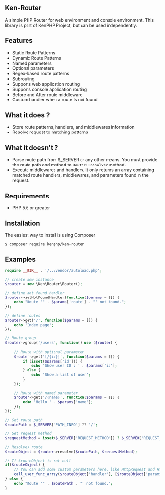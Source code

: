 ## Ken-Router
A simple PHP Router for web environment and console environment.
This library is part of KenPHP Project, but can be used independently.

## Features
- Static Route Patterns
- Dynamic Route Patterns
- Named parameters
- Optional parameters
- Regex-based route patterns
- Subrouting
- Supports web application routing
- Supports console application routing
- Before and After route middleware
- Custom handler when a route is not found

## What it does ?
- Store route patterns, handlers, and middlewares information
- Resolve request to matching patterns

## What it doesn't ?
- Parse route path from $_SERVER or any other means. You must provide the route path and method to `Router::resolver` method.
- Execute middlewares and handlers. It only returns an array containing matched route handlers, middlewares, and parameters found in the request.

## Requirements
- PHP 5.6 or greater

## Installation
The easiest way to install is using Composer
```
$ composer require kenphp/ken-router
```

## Examples
```php
require __DIR__ . '/../vendor/autoload.php';

// create new instance
$router = new \Ken\Router\Router();

// define not found handler
$router->setNotFoundHandler(function($params = []) {
    echo "Route '" . $params['route'] . "' not found.";
});

// define routes
$router->get('/', function($params = []) {
    echo 'Index page';
});

// Route group
$router->group('/users', function() use ($router) {
    
    // Route with optional parameter
    $router->get('[/{id}]', function($params = []) {
        if (isset($params['id'])) {
            echo 'Show user ID : ' . $params['id'];
        } else {
            echo 'Show a list of user';
        }
    });

    // Route with named parameter
    $router->get('/{name}', function($params = []) {
        echo 'Hello ' . $params['name'];
    });
});

// Get route path
$routePath = $_SERVER['PATH_INFO'] ?? '/';

// Get request method
$requestMethod = isset($_SERVER['REQUEST_METHOD']) ? $_SERVER['REQUEST_METHOD'] : 'GET';

// Resolves route
$routeObject = $router->resolve($routePath, $requestMethod);

// If $routeObject is not null
if($routeObject) {
    // You can add some custom parameters here, like HttpRequest and HttpResponse object
    call_user_func_array($routeObject['handler'], [$routeObject['params']]);
} else {
    echo "Route '" . $routePath . "' not found.";
}

```
